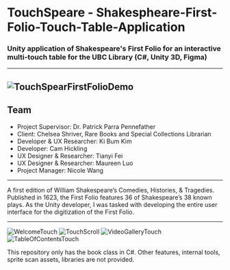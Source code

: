 # TouchSpeare - Shakespheare-First-Folio-Touch-Table-Application
### Unity application of Shakespeare's First Folio for an interactive multi-touch table for the UBC Library (C#, Unity 3D, Figma)
---
![TouchSpearFirstFolioDemo](https://github.com/kibum-j-kim/Shakespheare-First-Folio-Touch-Table-Application/assets/156856966/f5939bda-8a68-4769-a613-e21d7c497ebe)
---

## Team
- Project Supervisor: Dr. Patrick Parra Pennefather
- Client: Chelsea Shriver, Rare Books and Special Collections Librarian
- Developer & UX Researcher: Ki Bum Kim
- Developer: Cam Hickling
- UX Designer & Researcher: Tianyi Fei
- UX Designer & Researcher: Maureen Luo
- Project Manager: Nicole Wang
---

A first edition of William Shakespeare’s Comedies, Histories, & Tragedies. Published in 1623, the First Folio features 36 of Shakespeare’s 38 known plays.
As the Unity developer, I was tasked with developing the entire user interface for the digitization of the First Folio.

---

![WelcomeTouch](https://github.com/kibum-j-kim/Shakespheare-First-Folio-Touch-Table-Application/assets/156856966/61457dca-6715-4836-bcc7-217ac8b26d33)
![TouchScroll](https://github.com/kibum-j-kim/Shakespheare-First-Folio-Touch-Table-Application/assets/156856966/522ab664-f77f-4d25-906a-c41168bedf92)
![VideoGalleryTouch](https://github.com/kibum-j-kim/Shakespheare-First-Folio-Touch-Table-Application/assets/156856966/bfa8d7fe-f104-4a99-80a0-fcac144267b1)
![TableOfContentsTouch](https://github.com/kibum-j-kim/Shakespheare-First-Folio-Touch-Table-Application/assets/156856966/816dae89-c2e9-481e-8982-d22e636929b8)

This repository only has the book class in C#. Other features, internal tools, sprite scan assets, libraries are not provided.

